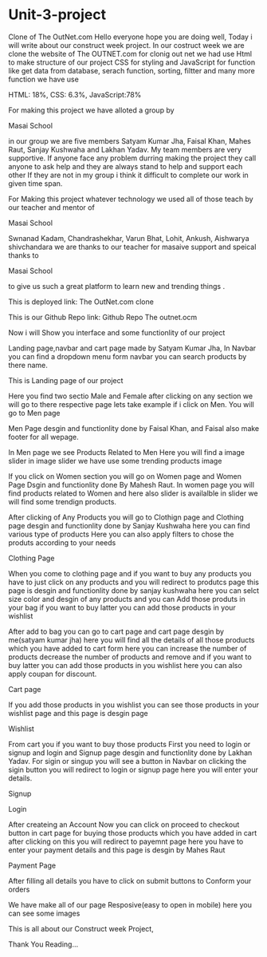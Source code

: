 # Unit-3-project

Clone of The OutNet.com
Hello everyone hope you are doing well, Today i will write about our construct week project. In our costruct week we are clone the website of The OUTNET.com for clonig out net we had use Html to make structure of our project CSS for styling and JavaScript for function like get data from database, serach function, sorting, filtter and many more function we have use

HTML: 18%, CSS: 6.3%, JavaScript:78%

For making this project we have alloted a group by

Masai School

in our group we are five members Satyam Kumar Jha, Faisal Khan, Mahes Raut, Sanjay Kushwaha and Lakhan Yadav. My team members are very supportive. If anyone face any problem durring making the project they call anyone to ask help and they are always stand to help and support each other If they are not in my group i think it difficult to complete our work in given time span.

For Making this project whatever technology we used all of those teach by our teacher and mentor of

Masai School

Swnanad Kadam, Chandrashekhar, Varun Bhat, Lohit, Ankush, Aishwarya shivchandara we are thanks to our teacher for masaive support and speical thanks to

Masai School

to give us such a great platform to learn new and trending things .

This is deployed link: The OutNet.com clone

This is our Github Repo link: Github Repo The outnet.ocm

Now i will Show you interface and some functionlity of our project

Landing page,navbar and cart page made by Satyam Kumar Jha, In Navbar you can find a dropdown menu form navbar you can search products by there name.


This is Landing page of our project

Here you find two sectio Male and Female after clicking on any section we will go to there respective page lets take example if i click on Men. You will go to Men page

Men Page desgin and functionlity done by Faisal Khan, and Faisal also make footer for all wepage.

In Men page we see Products Related to Men Here you will find a image slider in image slider we have use some trending products image



If you click on Women section you will go on Women page and Women Page Dsgin and functionlity done By Mahesh Raut. In women page you will find products related to Women and here also slider is availalble in slider we will find some trendign products.

After clicking of Any Products you will go to Clothign page and Clothing page desgin and functionlity done by Sanjay Kushwaha here you can find various type of products Here you can also apply filters to chose the produts according to your needs


Clothing Page

When you come to clothing page and if you want to buy any products you have to just click on any products and you will redirect to produtcs page this page is desgin and functionlity done by sanjay kushwaha here you can selct size color and desgin of any products and you can Add those produts in your bag if you want to buy latter you can add those products in your wishlist


After add to bag you can go to cart page and cart page desgin by me(satyam kumar jha) here you will find all the details of all those products which you have added to cart form here you can increase the number of products decrease the number of products and remove and if you want to buy latter you can add those products in you wishlist here you can also apply coupan for discount.


Cart page

If you add those products in you wishlist you can see those products in your wishlist page and this page is desgin page


Wishlist

From cart you if you want to buy those products First you need to login or signup and login and Signup page desgin and functionlity done by Lakhan Yadav. For sigin or singup you will see a button in Navbar on clicking the sigin button you will redirect to login or signup page here you will enter your details.


Signup


Login

After createing an Account Now you can click on proceed to checkout button in cart page for buying those products which you have added in cart after clicking on this you will redirect to payemnt page here you have to enter your payment details and this page is desgin by Mahes Raut


Payment Page

After filling all details you have to click on submit buttons to Conform your orders

We have make all of our page Resposive(easy to open in mobile) here you can see some images


This is all about our Construct week Project,

Thank You Reading…
